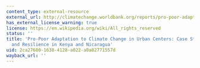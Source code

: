 ```yaml
---
content_type: external-resource
external_url: http://climatechange.worldbank.org/reports/pro-poor-adaptation-climate-change-urban-centers-case-studies-vulnerability-and-resilience-k
has_external_license_warning: true
license: https://en.wikipedia.org/wiki/All_rights_reserved
status: ''
title: 'Pro-Poor Adaptation to Climate Change in Urban Centers: Case Studies of Vulnerability
  and Resilience in Kenya and Nicaragua'
uid: 2ca27680-1638-4128-a022-a8a82771557d
wayback_url: ''
---
```

